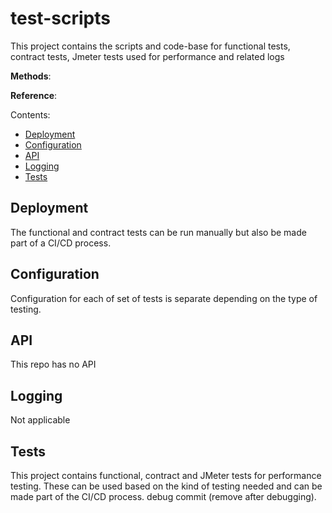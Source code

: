 # test-scripts

This project contains the scripts and code-base for functional tests, contract tests, Jmeter tests used for performance and related logs

**Methods**: 

**Reference**: 

Contents:

- [Deployment](#deployment)
- [Configuration](#configuration)
- [API](#api)
- [Logging](#logging)
- [Tests](#tests)

## Deployment

The functional and contract tests can be run manually but also be made part of a CI/CD process.

## Configuration

Configuration for each of set of tests is separate depending on the type of testing.

## API

This repo has no API

## Logging

Not applicable

## Tests

This project contains functional, contract and JMeter tests for performance testing. These can be used based on the kind of testing needed and can be made part of the CI/CD process.
debug commit (remove after debugging).